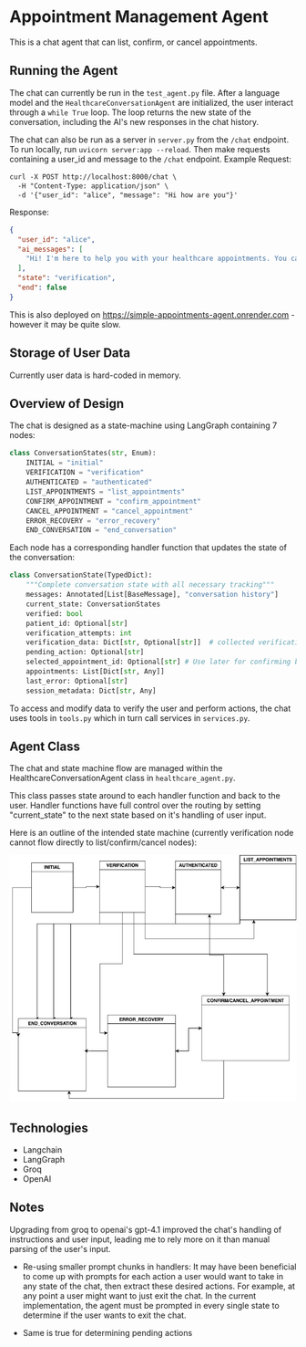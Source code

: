 # Appointment Management Agent

This is a chat agent that can list, confirm, or cancel appointments.

## Running the Agent

The chat can currently be run in the `test_agent.py` file. After a language model and the `HealthcareConversationAgent` are initialized,
the user interact through a `while True` loop. The loop returns the new state of the conversation, including the AI's new responses in the
chat history.

The chat can also be run as a server in `server.py` from the `/chat` endpoint. To run locally,
run `uvicorn server:app --reload`. Then make requests containing a user_id and message to the `/chat` endpoint.
Example Request:

```
curl -X POST http://localhost:8000/chat \
  -H "Content-Type: application/json" \
  -d '{"user_id": "alice", "message": "Hi how are you"}'
```

Response:

```json
{
  "user_id": "alice",
  "ai_messages": [
    "Hi! I'm here to help you with your healthcare appointments. You can ask me to list, confirm, or cancel your appointments. To get started, I'll need to verify your identity for security purposes. Could you please provide your full name, phone number, and date of birth?"
  ],
  "state": "verification",
  "end": false
}
```

This is also deployed on https://simple-appointments-agent.onrender.com - however it may be quite slow.

## Storage of User Data

Currently user data is hard-coded in memory.

## Overview of Design

The chat is designed as a state-machine using LangGraph containing 7 nodes:

```python
class ConversationStates(str, Enum):
    INITIAL = "initial"
    VERIFICATION = "verification"
    AUTHENTICATED = "authenticated"
    LIST_APPOINTMENTS = "list_appointments"
    CONFIRM_APPOINTMENT = "confirm_appointment"
    CANCEL_APPOINTMENT = "cancel_appointment"
    ERROR_RECOVERY = "error_recovery"
    END_CONVERSATION = "end_conversation"
```

Each node has a corresponding handler function that updates the state of the conversation:

```python
class ConversationState(TypedDict):
    """Complete conversation state with all necessary tracking"""
    messages: Annotated[List[BaseMessage], "conversation history"]
    current_state: ConversationStates
    verified: bool
    patient_id: Optional[str]
    verification_attempts: int
    verification_data: Dict[str, Optional[str]]  # collected verification info
    pending_action: Optional[str]
    selected_appointment_id: Optional[str] # Use later for confirming before confirm/cancel
    appointments: List[Dict[str, Any]]
    last_error: Optional[str]
    session_metadata: Dict[str, Any]
```

To access and modify data to verify the user and perform actions, the chat uses tools in `tools.py` which in turn
call services in `services.py`.

## Agent Class

The chat and state machine flow are managed within the HealthcareConversationAgent class in `healthcare_agent.py`.

This class passes state around to each handler function and back to the user. Handler
functions have full control over the routing by setting "current_state" to the next state
based on it's handling of user input.

Here is an outline of the intended state machine (currently verification node cannot flow directly to list/confirm/cancel nodes):

![state_machine](images/state_machine.drawio.png)

## Technologies

- Langchain
- LangGraph
- Groq
- OpenAI

## Notes

Upgrading from groq to openai's gpt-4.1 improved the chat's handling of instructions and user input, leading me to
rely more on it than manual parsing of the user's input.

- Re-using smaller prompt chunks in handlers:
  It may have been beneficial to come up with prompts for each action a user would want to take in any state of the chat, then extract these desired actions. For example, at any point a user might want to just exit the chat. In the current implementation, the agent must be prompted in every single state to determine if the user wants to exit the chat.

- Same is true for determining pending actions
